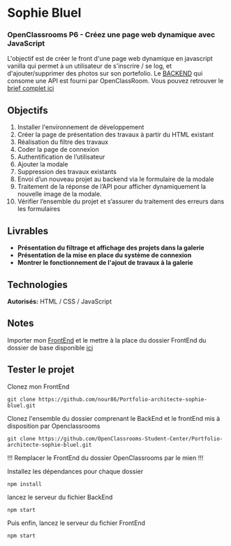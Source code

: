 # Sophie Bluel
### OpenClassrooms P6 - Créez une page web dynamique avec JavaScript

L'objectif est de créer le front d'une page web dynamique en javascript vanilla qui permet à un utilisateur de s'inscrire / se log, et d'ajouter/supprimer des photos sur son portefolio. Le [BACKEND](https://github.com/OpenClassrooms-Student-Center/Portfolio-architecte-sophie-bluel.git) qui consome une API est fourni par OpenClassRoom.
Vous pouvez retrouver le [brief complet ici](https://course.oc-static.com/projects/D%C3%A9veloppeur+Web/IW_P6+JS+page+dynamique/Etapes+cles+P6+Integrateur+Web.pdf)


## Objectifs

1. Installer l'environnement de développement
2. Créer la page de présentation des travaux à partir du HTML existant
3. Réalisation du filtre des travaux
4. Coder la page de connexion
5. Authentification de l’utilisateur
6. Ajouter la modale
7. Suppression des travaux existants
8. Envoi d’un nouveau projet au backend via le formulaire de la modale
9. Traitement de la réponse de l’API pour afficher dynamiquement la nouvelle image de la modale.
10. Vérifier l’ensemble du projet et s’assurer du traitement des erreurs dans les formulaires

## Livrables

- **Présentation du filtrage et affichage des projets dans la galerie**
- **Présentation de la mise en place du système de connexion**
- **Montrer le fonctionnement de l'ajout de travaux à la galerie**

## Technologies

**Autorisés:** HTML / CSS / JavaScript

## Notes

Importer mon [FrontEnd](https://github.com/nour86/Portfolio-architecte-sophie-bluel.git) et le mettre à la place du dossier FrontEnd du dossier de base disponible [ici](https://github.com/OpenClassrooms-Student-Center/Portfolio-architecte-sophie-bluel.git)

## Tester le projet

Clonez mon FrontEnd
```terminal
git clone https://github.com/nour86/Portfolio-architecte-sophie-bluel.git
```
Clonez l'ensemble du dossier comprenant le BackEnd et le frontEnd mis à disposition par Openclassrooms
```terminal
git clone https://github.com/OpenClassrooms-Student-Center/Portfolio-architecte-sophie-bluel.git
```

 !!! Remplacer le FrontEnd du dossier OpenClassrooms par le mien !!!

Installez les dépendances pour chaque dossier
```terminal
npm install
```
lancez le serveur du fichier BackEnd
```terminal
npm start
```
Puis enfin, lancez le serveur du fichier FrontEnd
```terminal
npm start
```
